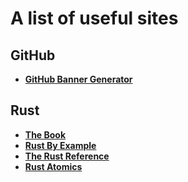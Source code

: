 # A list of useful sites

## GitHub

- **[GitHub Banner Generator](https://www.bannerbear.com/demos/github-social-preview-generator-tool/)**

## Rust

- **[The Book](https://doc.rust-lang.org/book/)**
- **[Rust By Example](https://doc.rust-lang.org/stable/rust-by-example/)**
- **[The Rust Reference](https://doc.rust-lang.org/reference/index.html)**
- **[Rust Atomics](https://marabos.nl/atomics/)**
